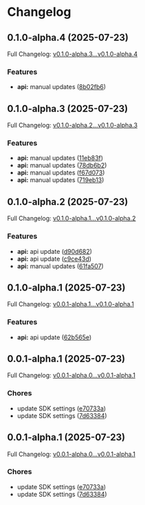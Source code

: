 # Changelog

## 0.1.0-alpha.4 (2025-07-23)

Full Changelog: [v0.1.0-alpha.3...v0.1.0-alpha.4](https://github.com/weights-ai/weights-sdk/compare/v0.1.0-alpha.3...v0.1.0-alpha.4)

### Features

* **api:** manual updates ([8b02fb6](https://github.com/weights-ai/weights-sdk/commit/8b02fb62fd7c2bbcd45beee882d32fa5df9ac42e))

## 0.1.0-alpha.3 (2025-07-23)

Full Changelog: [v0.1.0-alpha.2...v0.1.0-alpha.3](https://github.com/weights-ai/weights-sdk/compare/v0.1.0-alpha.2...v0.1.0-alpha.3)

### Features

* **api:** manual updates ([11eb83f](https://github.com/weights-ai/weights-sdk/commit/11eb83f76b42884eae589ebc665d84fe72951596))
* **api:** manual updates ([78db6b2](https://github.com/weights-ai/weights-sdk/commit/78db6b21bacabaa4347caad5c4f8f7060016a098))
* **api:** manual updates ([f67d073](https://github.com/weights-ai/weights-sdk/commit/f67d07359a57d9f91eb6d2fb4ed2fcfeea7839fc))
* **api:** manual updates ([719eb13](https://github.com/weights-ai/weights-sdk/commit/719eb1303eaa92bb20d3eb53c7fbfe076aea8b5e))

## 0.1.0-alpha.2 (2025-07-23)

Full Changelog: [v0.1.0-alpha.1...v0.1.0-alpha.2](https://github.com/weights-ai/weights-sdk/compare/v0.1.0-alpha.1...v0.1.0-alpha.2)

### Features

* **api:** api update ([d90d682](https://github.com/weights-ai/weights-sdk/commit/d90d682eeccba12e4600d4b8297929ba33e1c98c))
* **api:** api update ([c9ce43d](https://github.com/weights-ai/weights-sdk/commit/c9ce43dbc1c1c35b74578b7967bc2ad6d907ebb8))
* **api:** manual updates ([61fa507](https://github.com/weights-ai/weights-sdk/commit/61fa507183db4ac778611c179ba2cd699210f752))

## 0.1.0-alpha.1 (2025-07-23)

Full Changelog: [v0.0.1-alpha.1...v0.1.0-alpha.1](https://github.com/weights-ai/weights-sdk/compare/v0.0.1-alpha.1...v0.1.0-alpha.1)

### Features

* **api:** api update ([62b565e](https://github.com/weights-ai/weights-sdk/commit/62b565efec7affed9693e99a6b3509adfde0a143))

## 0.0.1-alpha.1 (2025-07-23)

Full Changelog: [v0.0.1-alpha.0...v0.0.1-alpha.1](https://github.com/weights-ai/weights-sdk/compare/v0.0.1-alpha.0...v0.0.1-alpha.1)

### Chores

* update SDK settings ([e70733a](https://github.com/weights-ai/weights-sdk/commit/e70733a8c3f770405703d1af7762e93bb9548096))
* update SDK settings ([7d63384](https://github.com/weights-ai/weights-sdk/commit/7d633847d85be217ecba2aa28d46da84a7e467e1))

## 0.0.1-alpha.1 (2025-07-23)

Full Changelog: [v0.0.1-alpha.0...v0.0.1-alpha.1](https://github.com/weights-ai/weights-sdk/compare/v0.0.1-alpha.0...v0.0.1-alpha.1)

### Chores

* update SDK settings ([e70733a](https://github.com/weights-ai/weights-sdk/commit/e70733a8c3f770405703d1af7762e93bb9548096))
* update SDK settings ([7d63384](https://github.com/weights-ai/weights-sdk/commit/7d633847d85be217ecba2aa28d46da84a7e467e1))
